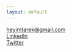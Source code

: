 ```yaml
---
layout: default
---
```

[heyimtarek@gmail.com](mailto:heyimtarek@gmail.com)   
[LinkedIn](https://www.linkedin.com/in/tarekgsaoud/)  
[Twitter](https://twitter.com/tarekgsaoud)  

